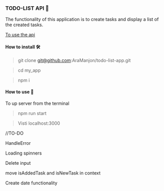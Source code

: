 ### TODO-LIST API 📝

The functionality of this application is to create tasks and display a list of the created tasks.

[To use the api](https://github.com/AraManjon/todo-list-api)

#### How to install 🛠

> git clone git@github.com:AraManjon/todo-list-app.git

> cd my_app

> npm i

#### How to use 💼

To up server from the terminal

> npm run start

> Visti localhost:3000 

//TO-DO

HandleError

Loading spinners

Delete input

move isAddedTask and isNewTask in context

Create date functionality